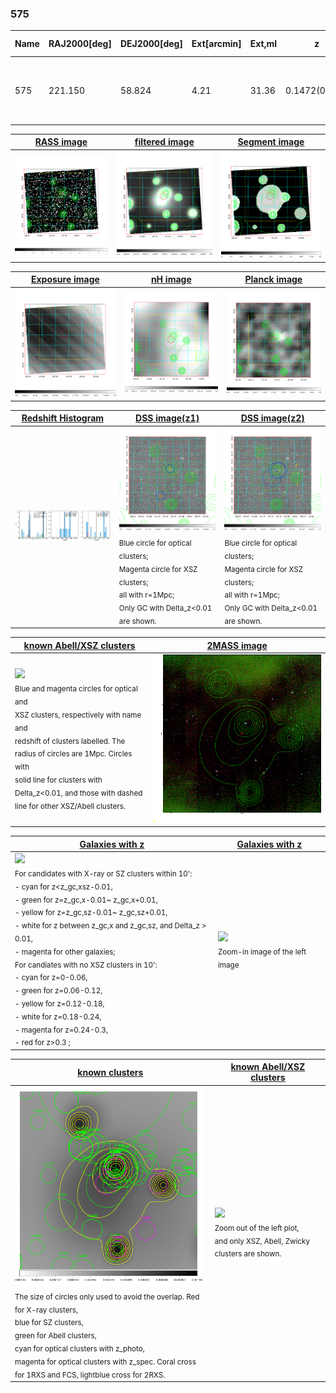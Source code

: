 <div STYLE="page-break-after: always;"></div>

### 575

|Name|RAJ2000[deg]|DEJ2000[deg] |Ext[arcmin]| Ext,ml | z | z_src| C|GC(XSZ,Delta_z<0.01)| GC(OPT,Delta_z<0.01)|GC| R_sig[arcmin] | R500[arcmin] | R500[Mpc]| CRsig[c/s] | CR500[c/s] |L500[1E44 erg/s]|F500[1E-12 erg/s/cm^2]| M500[1E14 Msun]|Tx[keV]|Cnt_sig|Beta|Rc[arcmin]|Comment|Alias|
|---|---|---|---|---|---|------|---|--------|---------|----------|---|---|---|---|---|---|---|---|---|---|---|---|---|---|
|575| 221.150| 58.824| 4.21| 31.36| 0.1472(0.009)| z2, z_opt| S| -| N| A, C, F20, N, SPI, W| 12.212| 5.402| 0.834| 0.079(0.027)| 0.073(0.025)| 0.867(0.464)| 1.484(0.795)| 1.91(0.51)| 3.34(0.56)| 61.1| 0.786(-0.168+0.147)| 7.341(-1.813+1.379)| -| t213|

|[RASS image](../image/575/575_img.pdf)|[filtered image](../image/575/575_fil.pdf)|[Segment image](../image/575/575_seg.pdf)|
|-------------------|--------------------|-------------------|
| <img src="../image/575/575_img.png" width="300">  | <img src="../image/575/575_fil.png" width="300">   | <img src="../image/575/575_seg.png" width="300">  |

|[Exposure image](../image/575/575_mex.pdf)| [nH image](../image/575/575_nh.pdf)| [Planck image](../image/575/575_p.pdf)|
|-------------------|--------------------|-------------------|
|<img src="../image/575/575_mex.png" width="300">   | <img src="../image/575/575_nh.png" width="300">    | <img src="../image/575/575_p.png" width="300"> |

|[Redshift Histogram](../image/575/575_zg.pdf) | [DSS image(z1)](../image/575/575_dss_z1.pdf)      |  [DSS image(z2)](../image/575/575_dss_z2.pdf)    |
|-------------------|--------------------|-------------------|
|<img src="../image/575/575_zg.png" width="300"> |<img src="../image/575/575_dss_z1.png" width="300"> <sub><br>Blue circle for optical clusters; <br>Magenta circle for XSZ clusters; <br>all with r=1Mpc; <br>Only GC with Delta_z<0.01 are shown. </sub>| <img src="../image/575/575_dss_z2.png" width="300"><sub><br>Blue circle for optical clusters; <br>Magenta circle for XSZ clusters; <br>all with r=1Mpc; <br>Only GC with Delta_z<0.01 are shown. </sub> |

|[known Abell/XSZ clusters](../image/575/575_m.pdf) | [2MASS image](../image/575/575_2mass.pdf)      |
|-------------------|-------------------|
|<img src=../image/575/575_m.png width="300"> <br><sub>Blue and magenta circles for optical and <br>XSZ clusters, respectively with name and <br>redshift of clusters labelled. The <br>radius of circles are 1Mpc. Circles with <br>solid line for clusters with <br>Delta_z<0.01, and those with dashed <br>line for other XSZ/Abell clusters.        </sub>|<img src="../image/575/575_2mass.png" width="300">  |

|[Galaxies with z](../image/575/575_opt_ned.pdf) |[Galaxies with z](../image/575/575_opt_ned_zoom.pdf) |
|-------------------|-------------------|
| <img src=../image/575/575_opt_ned.png width="300"> <br><sub> For candidates with X-ray or SZ clusters within 10': <br> - cyan for z<z_gc,xsz-0.01, <br> - green for z=z_gc,x-0.01~ z_gc,x+0.01, <br> - yellow for z=z_gc,sz-0.01~ z_gc,sz+0.01, <br> - white for z between z_gc,x and z_gc,sz, and Delta_z > 0.01, <br> - magenta for other galaxies; <br>For candiates with no XSZ clusters in 10': <br> - cyan for z=0-0.06, <br> - green for z=0.06-0.12, <br> - yellow for z=0.12-0.18, <br> - white for z=0.18-0.24, <br> - magenta for z=0.24-0.3, <br> - red for z>0.3 ;  </sub>|<img src=../image/575/575_opt_ned_zoom.png width="300">  <br><sub> Zoom-in image of the left image</sub>|

|[known clusters](../image/575/575_gc.pdf) |[known Abell/XSZ clusters](../image/575/575_gc_large.pdf) |
|-------------------|-------------------|
| <img src=../image/575/575_gc.png width="300"> <br><sub> The size of circles only used to avoid the overlap. Red for X-ray clusters, <br> blue for SZ clusters, <br> green for Abell clusters, <br> cyan for optical clusters with z_photo, <br> magenta for optical clusters with z_spec. Coral cross for 1RXS and FCS, lightblue cross for 2RXS. </sub>|<img src=../image/575/575_gc_large.png width="300"> <br><sub> Zoom out of the left plot, <br> and only XSZ, Abell, Zwicky clusters are shown. </sub> |



